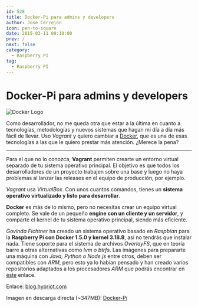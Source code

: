 ```yaml
---
id: 528
title: Docker-Pi para admins y developers
author: Jose Cerrejon
icon: pen-to-square
date: 2015-03-11 09:10:00
prev: /
next: false
category:
  - Raspberry PI
tag:
  - Raspberry PI
---
```


# Docker-Pi para admins y developers

![Docker Logo](/images/2015/03/docker-logo.png)

Como desarrollador, no me queda otra que estar a la última en cuanto a tecnologías, metodologías y nuevos sistemas que hagan mi día a día más fácil de llevar. Uso *Vagrant* y quiero cambiar a [Docker](https://www.docker.com/whatisdocker/), que es una de esas tecnologías a las que le quiero prestar más atención. ¿Merece la pena?

- - -
Para el que no lo conozca, **Vagrant** permiten crearte un entorno virtual separado de tu sistema operativo principal. El objetivo es que todos los desarrolladores de un proyecto trabajen sobre una base y luego no haya problemas al lanzar las releases en el equipo de producción, por ejemplo.

*Vagrant* usa *VirtualBox*. Con unos cuantos comandos, tienes un **sistema operativo virtualizado y listo para desarrollar**.

**Docker** es más de lo mísmo, pero no necesitas crear un equipo virtual completo. Se vale de un pequeño **engine con un cliente y un servidor**, y comparte el kernel de tu sistema operativo principal, siendo más eficiente.

*Govinda Fichtner* ha creado un sistema operativo basado en *Raspbian* para la **Raspberry Pi con Docker 1.5.0 y kernel 3.18.8**, así no tendrás que instalar nada. Tiene soporte para el sistema de archivos *OverlayFS*, que en teoría barre a otras alternativas como *lvm o btrfs*. Las imágenes para prepararte una máquina con *Java, Python o Node.js* entre otros, deben ser compatibles con *ARM*, pero esto ya lo habían pensado y han creado varios repositorios adaptados a los procesadores *ARM* que podrás encontrar en [éste](https://registry.hub.docker.com/search?q=hypriot&searchfield=) enlace. 
 
Enlace: [blog.hypriot.com](http://blog.hypriot.com/heavily-armed-after-major-upgrade-raspberry-pi-with-docker-1-dot-5-0)

Imagen en descarga directa (~347MB): [Docker-Pi](http://assets.hypriot.com/hypriot-rpi-20150301-140537.img.zip)